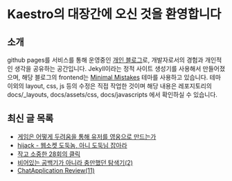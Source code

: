 # Kaestro의 대장간에 오신 것을 환영합니다

## 소개

github pages를 서비스를 통해 운영중인 [개인 블로그](https://kaestro.github.io)로, 개발자로서의 경험과 개인적인 생각을 공유하는 공간입니다. Jekyll이라는 정적 사이트 생성기를 사용해서 만들어졌으며, 해당 블로그의 frontend는 [Minimal Mistakes](https://mmistakes.github.io/minimal-mistakes/) 테마를 사용하고 있습니다. 테마 이외의 layout, css, js 등의 수정은 직접 작업한 것이며 해당 내용은 레포지토리의 docs/_layouts, docs/assets/css, docs/javascripts 에서 확인하실 수 있습니다.

## 최신 글 목록
<!-- BLOG-POST-LIST:START -->
- [게임은 어떻게 두려움을 통해 유저를 영웅으로 만드는가](https://kaestro.github.io/%EA%B2%8C%EC%9E%84%EC%9D%B4%EC%95%BC%EA%B8%B0/2024/05/18/%EA%B2%8C%EC%9E%84%EC%97%90%EC%84%9C-%EB%B3%BC-%EC%88%98-%EC%9E%88%EB%8A%94-%EB%91%90%EB%A0%A4%EC%9B%80%EC%9D%98-%ED%99%9C%EC%9A%A9.html)
- [hijack - 웹소켓 도둑놈, 아니 도둑님 잡아라](https://kaestro.github.io/%EA%B0%9C%EB%B0%9C%EC%9D%B4%EC%95%BC%EA%B8%B0/2024/05/17/socket-hijack.html)
- [작고 소중한 28회의 클릭](https://kaestro.github.io/%EC%8B%A0%EB%B3%80%EC%9E%A1%EA%B8%B0/2024/05/16/%EC%9E%91%EA%B3%A0-%EC%86%8C%EC%A4%91%ED%95%9C-28%ED%9A%8C.html)
- [비어있는 공백기가 아니라 충만했던 탐색기&lpar;2&rpar;](https://kaestro.github.io/%EC%8B%A0%EB%B3%80%EC%9E%A1%EA%B8%B0/2024/05/16/%EC%83%88%EB%A1%9C%EC%9B%80%EC%9D%84-%EA%B2%BD%ED%97%98%ED%95%98%EB%A9%B0-%EB%82%98%EB%A5%BC-%EB%8F%8C%EC%95%84%EB%B3%B4%EB%8B%A4.html)
- [ChatApplication Review&lpar;11&rpar;](https://kaestro.github.io/%EA%B0%9C%EB%B0%9C%EC%9D%BC%EC%A7%80/2024/05/16/Chat-Application-review(11).html)
<!-- BLOG-POST-LIST:END -->